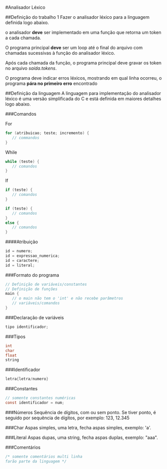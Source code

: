 #Analisador Léxico

##Definição do trabalho 1
Fazer o analisador léxico para a linguagem definida logo abaixo.

o analisador **deve** ser implementado em uma função que retorna um
token a cada chamada.

O programa principal **deve** ser um loop até o final do arquivo com
chamadas sucessivas à função do analisador léxico. 

Após cada chamada da função, o programa principal deve gravar os token
no arquivo *saída.tokens*.

O programa deve indicar erros léxicos, mostrando em qual linha ocorreu,
o programa **pára no primeiro erro** encontrado 

##Definição da linguagem
A linguagem para implementação do analisador léxico é uma versão
simplificada do C e está definida em maiores detalhes logo abaixo.

###Comandos

For
```C
for (atribuicao; teste; incremento) {
   // commandos
}
```

While
```C
while (teste) {
   // comandos
}
```

If
```C
if (teste) {
   // comandos
}

if (teste) {
   // comandos
}
else {
   // comandos
}
```

####Atribuição
```C
id = numero;
id = expressao_numerica;
id = caractere;
id = literal;
```

###Formato do programa
```C
// Definição de variáveis/constantes
// Definição de funções
main {
   // o main não tem o 'int' e não recebe parâmetros
   // variáveis/comandos
}
```

###Declaração de variáveis
```C
tipo identificador;
```

###Tipos
```C
int
char
float
string
```

###Identificador
```C
letra{letra/numero}
```

###Constantes
```C
// somente constantes numéricas
const identificador = num;
```

###Números
Sequência de dígitos, com ou sem ponto. Se tiver ponto, é seguido por sequência de dígitos, 
por exemplo: 123, 12.345

###Char
Aspas simples, uma letra, fecha aspas simples, exemplo: 'a'.

###Literal
Aspas dupas, uma string, fecha aspas duplas, exemplo: "aaa".

###Comentários
```C
/* somente comentários multi linha
farão parte da linguagem */
```

<!--
###Expressões aritméticas
---
| operador| op\_arit | operador|
|---------|----------|---------|
|num      |op\_arit  | num     |
|num      |op\_arit  | id      |
|id       |op\_arit  | num     |
|id       |op\_arit  | id      |


####op\_arit
+, -, \*, / \(divisão de inteiros\) e \# \(divisão de reais\). 

###Expressões relacionais
---
| operador| op\_rel | operador|
|---------|---------|---------|
|num      |op\_rel  | num     |
|num      |op\_rel  | id      |
|id       |op\_rel  | num     |
|id       |op\_rel  | id      |



####Operadores
Os operadores relacionais são 
---

###Teste
---
   * Expressão relacional
   * Expressão lógica

####Expressão lógica
| operador  | op\_log | operador   |
|-----------|=--------|------------|
|(exp\_rel) |op\_log  | (exp\_rel) |
-->
